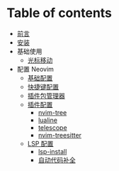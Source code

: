 # Table of contents

- [前言](README.md)
- [安装](install.md)
- 基础使用
  - [光标移动](01-use-vim/01-cursor.md)
- 配置 Neovim
  - [基础配置](02-config/01-basic-config.md)
  - [快捷键配置](02-config/02-keybindings.md)
  - [插件包管理器](02-config/03-package-manage.md)
  - [插件配置](02-config/plugin/README.md)
    - [nvim-tree](02-config/plugin/01-nvim-tree.md)
    - [lualine](02-config/plugin/lualine.md)
    - [telescope](02-config/plugin/telescope.md)
    - [nvim-treesitter](02-config/plugin/nvim-treesitter.md)
  - [LSP 配置](02-config/lsp/README.md)
    - [lsp-install](02-config/lsp/lsp-install.md)
    - [自动代码补全](02-config/lsp/cmp.md)
